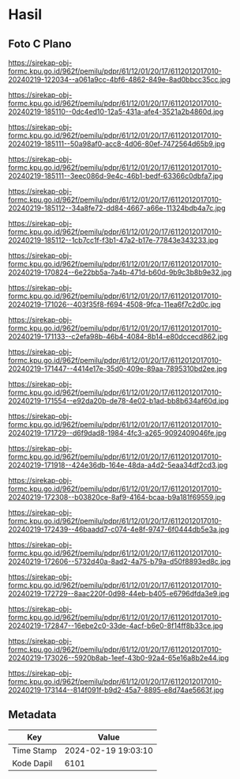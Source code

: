 # Hasil

## Foto C Plano

https://sirekap-obj-formc.kpu.go.id/962f/pemilu/pdpr/61/12/01/20/17/6112012017010-20240219-122034--a061a9cc-4bf6-4862-849e-8ad0bbcc35cc.jpg

https://sirekap-obj-formc.kpu.go.id/962f/pemilu/pdpr/61/12/01/20/17/6112012017010-20240219-185110--0dc4ed10-12a5-431a-afe4-3521a2b4860d.jpg

https://sirekap-obj-formc.kpu.go.id/962f/pemilu/pdpr/61/12/01/20/17/6112012017010-20240219-185111--50a98af0-acc8-4d06-80ef-7472564d65b9.jpg

https://sirekap-obj-formc.kpu.go.id/962f/pemilu/pdpr/61/12/01/20/17/6112012017010-20240219-185111--3eec086d-9e4c-46b1-bedf-63366c0dbfa7.jpg

https://sirekap-obj-formc.kpu.go.id/962f/pemilu/pdpr/61/12/01/20/17/6112012017010-20240219-185112--34a8fe72-dd84-4667-a66e-11324bdb4a7c.jpg

https://sirekap-obj-formc.kpu.go.id/962f/pemilu/pdpr/61/12/01/20/17/6112012017010-20240219-185112--1cb7cc1f-f3b1-47a2-b17e-77843e343233.jpg

https://sirekap-obj-formc.kpu.go.id/962f/pemilu/pdpr/61/12/01/20/17/6112012017010-20240219-170824--6e22bb5a-7a4b-471d-b60d-9b9c3b8b9e32.jpg

https://sirekap-obj-formc.kpu.go.id/962f/pemilu/pdpr/61/12/01/20/17/6112012017010-20240219-171026--403f35f8-f694-4508-9fca-11ea6f7c2d0c.jpg

https://sirekap-obj-formc.kpu.go.id/962f/pemilu/pdpr/61/12/01/20/17/6112012017010-20240219-171133--c2efa98b-46b4-4084-8b14-e80dccecd862.jpg

https://sirekap-obj-formc.kpu.go.id/962f/pemilu/pdpr/61/12/01/20/17/6112012017010-20240219-171447--4414e17e-35d0-409e-89aa-7895310bd2ee.jpg

https://sirekap-obj-formc.kpu.go.id/962f/pemilu/pdpr/61/12/01/20/17/6112012017010-20240219-171554--e92da20b-de78-4e02-b1ad-bb8b634af60d.jpg

https://sirekap-obj-formc.kpu.go.id/962f/pemilu/pdpr/61/12/01/20/17/6112012017010-20240219-171729--d6f9dad8-1984-4fc3-a265-9092409046fe.jpg

https://sirekap-obj-formc.kpu.go.id/962f/pemilu/pdpr/61/12/01/20/17/6112012017010-20240219-171918--424e36db-164e-48da-a4d2-5eaa34df2cd3.jpg

https://sirekap-obj-formc.kpu.go.id/962f/pemilu/pdpr/61/12/01/20/17/6112012017010-20240219-172308--b03820ce-8af9-4164-bcaa-b9a181f69559.jpg

https://sirekap-obj-formc.kpu.go.id/962f/pemilu/pdpr/61/12/01/20/17/6112012017010-20240219-172439--46baadd7-c074-4e8f-9747-6f0444db5e3a.jpg

https://sirekap-obj-formc.kpu.go.id/962f/pemilu/pdpr/61/12/01/20/17/6112012017010-20240219-172606--5732d40a-8ad2-4a75-b79a-d50f8893ed8c.jpg

https://sirekap-obj-formc.kpu.go.id/962f/pemilu/pdpr/61/12/01/20/17/6112012017010-20240219-172729--8aac220f-0d98-44eb-b405-e6796dfda3e9.jpg

https://sirekap-obj-formc.kpu.go.id/962f/pemilu/pdpr/61/12/01/20/17/6112012017010-20240219-172847--16ebe2c0-33de-4acf-b6e0-8f14ff8b33ce.jpg

https://sirekap-obj-formc.kpu.go.id/962f/pemilu/pdpr/61/12/01/20/17/6112012017010-20240219-173026--5920b8ab-1eef-43b0-92a4-65e16a8b2e44.jpg

https://sirekap-obj-formc.kpu.go.id/962f/pemilu/pdpr/61/12/01/20/17/6112012017010-20240219-173144--814f091f-b9d2-45a7-8895-e8d74ae5663f.jpg


## Metadata

| Key        | Value               |
| ---------- | ------------------- |
| Time Stamp | 2024-02-19 19:03:10 |
| Kode Dapil | 6101                |



